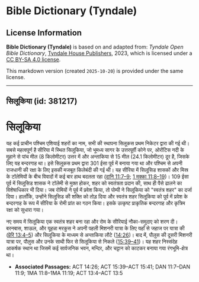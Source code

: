 # Bible Dictionary (Tyndale)

## License Information

**Bible Dictionary (Tyndale)** is based on and adapted from: _Tyndale Open Bible Dictionary_, [Tyndale House Publishers](https://tyndaleopenresources.com/), 2023, which is licensed under a [CC BY-SA 4.0 license](https://creativecommons.org/licenses/by-sa/4.0/legalcode.en).

This markdown version (created `2025-10-20`) is provided under the same license.



--------------------------------

## सिलूकिया (id: 381217)

सिलूकिया
========

यह कई प्राचीन पश्चिम एशियाई शहरों का नाम, सभी की स्थापना सिलूकस प्रथम निकेटर द्वारा की गई थी। सबसे महत्वपूर्ण है सीरिया में स्थित सिलूकिया, जो भूमध्य सागर के उत्तरपूर्वी कोने पर, ओरोंटिस नदी के मुहाने से पांच मील (8 किलोमीटर) उत्तर में और अन्ताकिया से 15 मील (24\.1 किलोमीटर) दूर है, जिसके लिए यह बन्दरगाह था। इसे सिलूकस प्रथम द्वारा 301 ईसा पूर्व में बनाया गया था और पश्चिम से अपनी राजधानी की रक्षा के लिए इसकी मजबूत किलेबंदी की गई थी। यह सीरिया में सिलूसिड शासकों और मिस्र के टॉलेमियों के बीच विवादों में कई बार हाथ बदलता रहा ([दानि 11:7–9](https://ref.ly/Dan11:7-Dan11:9); [1 मक्का 11:8–19](https://ref.ly/1Macc11:8-1Macc11:19))। 109 ईसा पूर्व में सिलूसिड शासक ने टॉलेमी से मुक्त होकर, शहर को स्वतंत्रता प्रदान की, साथ ही पैसे ढालने का विशेषाधिकार भी दिया। जब रोमियों ने पूर्व में प्रवेश किया, तो पोम्पी ने सिलूकिया को "स्वतंत्र शहर" का दर्जा दिया। हालाँकि, उन्होंने सिलूसिड की शक्ति को तोड़ दिया और स्वतंत्र शहर सिलूकिया को पूर्व में प्रवेश के बन्दरगाह के रूप में सीरिया के रोमी प्रांत का गठन किया। इसके उत्कृष्ट प्राकृतिक बन्दरगाह और कृत्रिम रक्षा को सुधारा गया।

नए समय में सिलूकिया एक स्वतंत्र शहर बना रहा और रोम के सीरियाई नौका\-समुदाए को शरण दी। बरनबास, शाऊल, और यूहन्ना मरकुस ने अपनी पहली मिशनरी यात्रा के लिए यहाँ से जहाज पर यात्रा की ([प्रेरि 13:4–5](https://ref.ly/Acts13:4-Acts13:5)) और सिलूकिया के माध्यम से अन्ताकिया लौटे ([14:26](https://ref.ly/Acts14:26))। बाद में, पौलुस की दूसरी मिशनरी यात्रा पर, पौलुस और उनके साथी फिर से सिलूकिया से निकले ([15:39–41](https://ref.ly/Acts15:39-Acts15:41))। यह शहर निस्संदेह आकर्षक स्थान था जिसमें कई सार्वजनिक भवन, मन्दिर, और चट्टान को काटकर बनाया गया रंगभूमि\-क्षेत्र था।

* **Associated Passages:** ACT 14:26; ACT 15:39–ACT 15:41; DAN 11:7–DAN 11:9; 1MA 11:8–1MA 11:19; ACT 13:4–ACT 13:5

